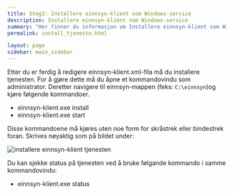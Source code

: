 ```yaml
---
title: Steg3: Installere einnsyn-klient som Windows-service
description: Installere einnsyn-klient som Windows-service
summary: "Her finner du informasjon om Installere einnsyn-klient som Windows-service"
permalink: install_tjeneste.html

layout: page
sidebar: main_sidebar
---
```


Etter du er ferdig å redigere einnsyn-klient.xml-fila må du installere tjenesten. For å gjøre dette må du åpne et kommandovindu som administrator. Deretter navigere til einnsyn-mappen (feks: ```C:\einnsyn```)og kjøre følgende kommandoer. 

* einnsyn-klient.exe install
* einnsyn-klient.exe start

Disse kommandoene må kjøres uten noe form for skråstrek eller bindestrek foran. Skrives nøyaktig som på bildet under:

![installere einnsyn-klient tjenesten](../resources/..)

Du kan sjekke status på tjenesten ved å bruke følgande kommando i samme kommandovindu:

* einnsyn-klient.exe status


 

